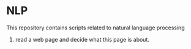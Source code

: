 # NLP
This repository contains scripts related to natural language processing
1. read a web page and decide what this page is about.
